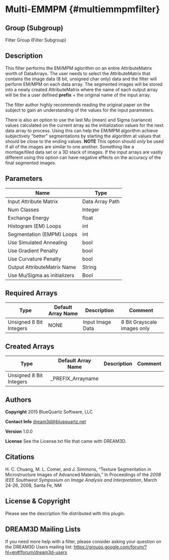 Multi-EMMPM {#multiemmpmfilter}
=====

## Group (Subgroup) ##
Filter Group (Filter Subgroup)


## Description ##
This filter performs the EM/MPM aglorithm on an entire AttributeMatrix worth of DataArrays. The user needs to select the AttributeMatrix that contains the image data (8 bit, unsigned char only) data and the filter will perform EM/MPM on each data array. The segmented images will be stored into a newly created AttributeMatrix where the name of each output array will be the a user defined **prefix** + the original name of the input array.

The filter author highly recommends reading the original paper on the subject to gain an understanding of the values for the input parameters.

There is also an option to use the last Mu (mean) and Sigma (variance) values calculated on the current array as the initialization values for the next data array to process. Using this can help the EM/MPM algorithm achieve subjectively "better" segmentations by starting the algorithm at values that should be close to the ending values. **NOTE** This option should _only_ be used if all of the images are similar to one another. Something like a montage/tiled data set or a 3D stack of images. If the input arrays are vastly different using this option can have negative effects on the accuracy of the final segmented images.

## Parameters ##
| Name             | Type |
|------------------|------|
| Input Attribute Matrix | Data Array Path |
| Num Classes | Integer |
| Exchange Energy | float |
| Histogram (EM) Loops | int |
| Segmentation (EMPM) Loops | int |
| Use Simulated Annealing | bool |
| Use Gradient Penalty | bool |
| Use Curvature Penalty | bool |
| Output AttributeMatrix Name | String |
| Use Mu/Sigma as initializers | Bool |


## Required Arrays ##

| Type | Default Array Name | Description | Comment |
|------|--------------------|-------------|---------|
| Unsigned 8 Bit Integers  | NONE | Input Image Data  | 8 Bit Grayscale images only |


## Created Arrays ##

| Type | Default Array Name | Description | Comment |
|------|--------------------|-------------|---------|
| Unsigned 8 Bit Integers  | _PREFIX_Arrayname           |    |    |



## Authors ##

**Copyright** 2015  BlueQuartz Software, LLC

**Contact Info** dream3d@bluequartz.net

**Version** 1.0.0

**License**  See the License.txt file that came with DREAM3D.


## Citations ##
H. C. Chuang, M. L. Comer, and J. Simmons, “Texture Segmentation in Microstructure Images of Advanced Materials,” In Proceedings of the _2008 IEEE Southwest Symposium on Image Analysis and Interpretation_, March 24-26, 2008, Santa Fe, NM

## License & Copyright ##

Please see the description file distributed with this plugin.

## DREAM3D Mailing Lists ##

If you need more help with a filter, please consider asking your question on the DREAM3D Users mailing list:
https://groups.google.com/forum/?hl=en#!forum/dream3d-users

